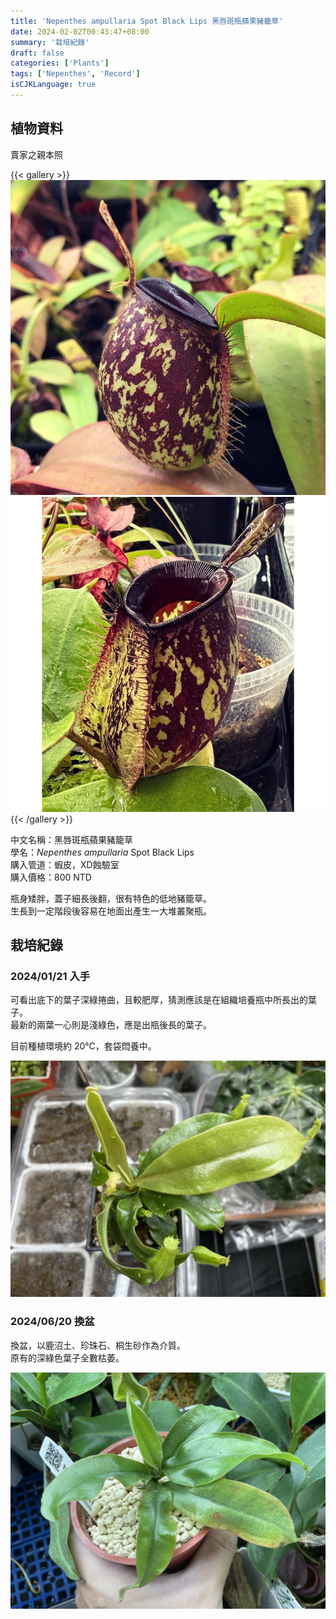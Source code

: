 ```yaml
---
title: 'Nepenthes ampullaria Spot Black Lips 黑唇斑瓶蘋果豬籠草'
date: 2024-02-02T00:43:47+08:00
summary: '栽培紀錄'
draft: false
categories: ['Plants']
tags: ['Nepenthes', 'Record']
isCJKLanguage: true
---
```


## 植物資料

賣家之親本照

{{< gallery >}}
  <img src="./images/parent(1).jpeg" class="grid-w50">
  <img src="./images/parent(2).jpeg" class="grid-w50">
{{< /gallery >}}

中文名稱：黑唇斑瓶蘋果豬籠草  
學名：*Nepenthes ampullaria* Spot Black Lips  
購入管道：蝦皮，XD蝕驗室  
購入價格：800 NTD  

瓶身矮胖，蓋子細長後翻，很有特色的低地豬籠草。  
生長到一定階段後容易在地面出產生一大堆叢聚瓶。  

## 栽培紀錄

### 2024/01/21 入手

可看出底下的葉子深綠捲曲，且較肥厚，猜測應該是在組織培養瓶中所長出的葉子。  
最新的兩葉一心則是淺綠色，應是出瓶後長的葉子。  

目前種植環境約 20℃，套袋悶養中。  

![2024-01-21](./images/2024-01-21.jpg)

### 2024/06/20 換盆

換盆，以鹿沼土、珍珠石、桐生砂作為介質。  
原有的深綠色葉子全數枯萎。  

![2024-06-20](./images/2024-06-20.jpg)
